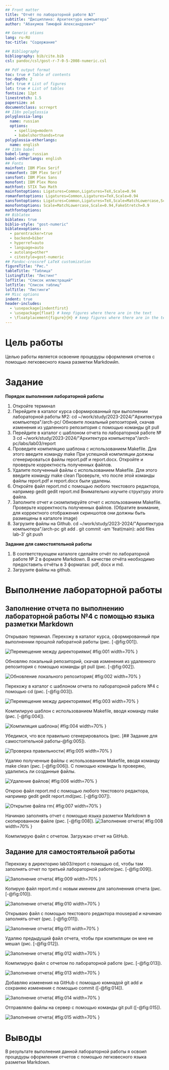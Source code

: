 ```yaml
---
## Front matter
title: "Отчёт по лабораторной работе №3"
subtitle: "Дисциплина: Архитектура компьютера"
author: "Абакумов Тимофей Александрович"

## Generic otions
lang: ru-RU
toc-title: "Содержание"

## Bibliography
bibliography: bib/cite.bib
csl: pandoc/csl/gost-r-7-0-5-2008-numeric.csl

## Pdf output format
toc: true # Table of contents
toc-depth: 2
lof: true # List of figures
lot: true # List of tables
fontsize: 12pt
linestretch: 1.5
papersize: a4
documentclass: scrreprt
## I18n polyglossia
polyglossia-lang:
  name: russian
  options:
	- spelling=modern
	- babelshorthands=true
polyglossia-otherlangs:
  name: english
## I18n babel
babel-lang: russian
babel-otherlangs: english
## Fonts
mainfont: IBM Plex Serif
romanfont: IBM Plex Serif
sansfont: IBM Plex Sans
monofont: IBM Plex Mono
mathfont: STIX Two Math
mainfontoptions: Ligatures=Common,Ligatures=TeX,Scale=0.94
romanfontoptions: Ligatures=Common,Ligatures=TeX,Scale=0.94
sansfontoptions: Ligatures=Common,Ligatures=TeX,Scale=MatchLowercase,Scale=0.94
monofontoptions: Scale=MatchLowercase,Scale=0.94,FakeStretch=0.9
mathfontoptions:
## Biblatex
biblatex: true
biblio-style: "gost-numeric"
biblatexoptions:
  - parentracker=true
  - backend=biber
  - hyperref=auto
  - language=auto
  - autolang=other*
  - citestyle=gost-numeric
## Pandoc-crossref LaTeX customization
figureTitle: "Рис."
tableTitle: "Таблица"
listingTitle: "Листинг"
lofTitle: "Список иллюстраций"
lotTitle: "Список таблиц"
lolTitle: "Листинги"
## Misc options
indent: true
header-includes:
  - \usepackage{indentfirst}
  - \usepackage{float} # keep figures where there are in the text
  - \floatplacement{figure}{H} # keep figures where there are in the text
---
```


# Цель работы

Целью работы является освоение процедуры оформления отчетов с помощью легковесного
языка разметки Markdowйn.

# Задание



**Порядок выполнения лабораторной работы**
1. Откройте терминал
2. Перейдите в каталог курса сформированный при выполнении лабораторной работы №2:
cd ~/work/study/2023-2024/"Архитектура компьютера"/arch-pc/
Обновите локальный репозиторий, скачав изменения из удаленного репозитория с помощью команды git pull
3. Перейдите в каталог с шаблоном отчета по лабораторной работе № 3
cd ~/work/study/2023-2024/"Архитектура компьютера"/arch-pc/labs/lab03/report
4. Проведите компиляцию шаблона с использованием Makefile. Для этого введите команду
make
При успешной компиляции должны сгенерироваться файлы report.pdf и report.docx.
Откройте и проверьте корректность полученных файлов.
5. Удалите полученный файлы с использованием Makefile. Для этого введите команду
make clean
Проверьте, что после этой команды файлы report.pdf и report.docx были удалены.
6. Откройте файл report.md c помощью любого текстового редактора, например gedit
gedit report.md
Внимательно изучите структуру этого файла.
7. Заполните отчет и скомпилируйте отчет с использованием Makefile. Проверьте корректность полученных файлов. (Обратите внимание, для корректного отображения
скриншотов они должны быть размещены в каталоге image)
8. Загрузите файлы на Github.
cd ~/work/study/2023-2024/"Архитектура компьютера"/arch-pc
git add .
git commit -am 'feat(main): add files lab-3'
git push

**Задание для самостоятельной работы**
1. В соответствующем каталоге сделайте отчёт по лабораторной работе № 2 в формате
Markdown. В качестве отчёта необходимо предоставить отчёты в 3 форматах: pdf, docx
и md.
2. Загрузите файлы на github.

# Выполнение лабораторной работы

## Заполнение отчета по выполнению лабораторной работы №4 с помощью языка разметки Markdown

Открываю терминал. Перехожу в каталог курса, сформированный при выполненнии прошлой лаборатной работы (рис. [-@fig:001]).

![Перемещение между директориями](image/11.jpg){ #fig:001 width=70% }

Обновляю локальный репозиторий, скачав изменения из удаленного репозитория с помощью команды git pull (рис. [-@fig:002]).

![Обновление локального репозитория](image/22.jpg){ #fig:002 width=70% }

Перехожу в каталог с шаблоном отчета по лабораторной работе №4 с помощью cd (рис. [-@fig:003]).

![Перемещение между директориями](image/33.jpg){ #fig:003 width=70% }

Компилирую шаблон с использованием Makefile, вводя команду make (рис. [-@fig:004]).

![Компиляция шаблона](image/44.png){ #fig:004 width=70% }

Убедимся, что все правильно сгенерировалось (рис. [## Задание для самостоятельной работы-@fig:005]).

![Проверка правильности](image/55.jpg){ #fig:005 width=70% }

Удаляю полученные файлы с использованием Makefile, вводя команду make clean (рис. [-@fig:006]). С помощью команды ls проверяю, удалились ли созданные файлы.

![Удаление файлов](image/66.png){ #fig:006 width=70% }

Открою файл report.md c помощью любого текстового редактора, например gedit
gedit report.md(рис. [-@fig:007]).

![Открытие файла rm](image/77.png){ #fig:007 width=70% }

Начинаю заполнять отчет с помощью языка разметки Markdown в скопированном файле (рис. [-@fig:008]).
![Заполнение отчета](image/88,png){ #fig:008 width=70% }

Компилирую файл с отчетом. Загружаю отчет на GitHub.

## Задание для самостоятельной работы

Перехожу в директорию lab03/report с помощью cd, чтобы там заполнять отчет по третьей лабораторной работе(рис. [-@fig:009]).

![Заполнение отчета](image/99,png){ #fig:009 width=70% }

Копирую файл report.md с новым именем для заполненния отчета (рис. [-@fig:010]).

![Заполнение отчета](image/1010,png){ #fig:010 width=70% }

Открываю файл с помощью текстового редактора mousepad и начинаю заполнять отчет (рис. [-@fig:011]).

![Заполнение отчета](image/1111,png){ #fig:011 width=70% }

Удаляю предыдущий файл отчета, чтобы при компиляции он мне не мешал (рис. [-@fig:012]).

![Заполнение отчета](image/1212,png){ #fig:012 width=70% }

Компилирую файл с отчетом по лабораторной работе (рис. [-@fig:013]).

![Заполнение отчета](image/1313,png){ #fig:013 width=70% }

Добавляю изменения на GitHub с помощью комнадой git add и сохраняю изменения с помощью commit ([-@fig:014]).

![Заполнение отчета](image/1414,png){ #fig:014 width=70% }

Отправлялю файлы на сервер с помощью команды git pull ([-@fig:015]).

![Заполнение отчета](image/1515,png){ #fig:015 width=70% }

# Выводы

В результате выполнения данной лабораторной работы я освоил процедуры оформления отчетов с помощью легковесного языка разметки Markdown.




